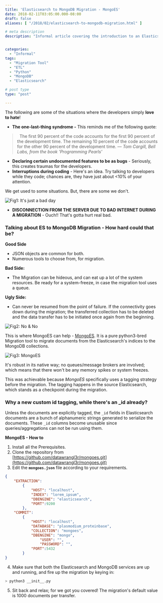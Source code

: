 ```yaml
---
title: 'Elasticsearch to MongoDB Migration - MongoES'
date: 2018-02-11T03:05:00.000-08:00
draft: false
aliases: [ "/2018/02/elasticsearch-to-mongodb-migration.html" ]

# meta description
description: "Informal article covering the introduction to an Elasticsearch to MongoDB migration tool known as MongoES, from the house of Datawrangler"


categories:
  - "Informal"
tags:
  - "Migration Tool"
  - "ETL"
  - "Python"
  - "MongoDB"
  - "Elasticsearch"

# post type
type: "post"

---
```


The following are some of the situations where the developers simply **love to hate**!

*   **The one-last-thing syndrome -** This reminds me of the following quote:

>   The first 90 percent of the code accounts for the first 90 percent of the development time. The remaining 10 percent of the code accounts for the other 90 percent of the development time.
— *Tom Cargill, Bell Labs, from the book 'Programming Pearls'*

*   **Declaring certain undocumented features to be as bugs** - Seriously, this creates traumas for the developers.
*   **Interruptions during coding** - Here's an idea. Try talking to developers while they code; chances are, they have just about <10% of your attention.

We get used to some situations. But, there are some we don't.

![Fig1: It's just a bad day](../../images/post/5-elasticsearch-to-mongodb-migration/img1.gif)

*   **DISCONNECTION FROM THE SERVER DUE TO BAD INTERNET DURING A MIGRATION** \- Ouch!! That's gotta hurt real bad.

### Talking about ES to MongoDB Migration - How hard could that be?

**Good Side**

* JSON objects are common for both.
* Numerous tools to choose from, for migration.

**Bad Side:** 

* The Migration can be hideous, and can eat up a lot of the system resources. Be ready for a system-freeze, in case the migration tool uses a queue.

**Ugly Side:**

* Can never be resumed from the point of failure. If the connectivity goes down during the migration; the transferred collection has to be deleted and the data transfer has to be initiated once again from the beginning.  

![Fig2: No & No](../../images/post/5-elasticsearch-to-mongodb-migration/img2.gif)

This is where MongoES can help - <a href="https://github.com/datawrangl3r/mongoes" rel="nofollow noopener" target="_blank">MongoES</a>. It is a pure python3-bred Migration tool to migrate documents from the Elasticsearch's indices to the MongoDB collections.

![Fig3: MongoES](../../images/post/5-elasticsearch-to-mongodb-migration/img3.png)

It's robust in its native way; no queues/message brokers are involved; which means that there won't be any memory spikes or system freezes.  
  
This was achievable because *MongoES* specifically uses a tagging strategy before the migration. The tagging happens in the source Elasticsearch, which stands as a checkpoint during the migration.  

### Why a new custom id tagging, while there's an **_id** already?

Unless the documents are explicitly tagged, the `_id` fields in Elasticsearch documents are a bunch of alphanumeric strings generated to serialize the documents. These `_id` columns become unusable since queries/aggregations can not be run using them.

**MongoES - How to**  

1.  Install all the Prerequisites.
2.  Clone the repository from [https://github.com/datawrangl3r/mongoes.git](https://github.com/datawrangl3r/mongoes.git)
3.  Edit the **`mongoes.json`** file according to your requirements.

```json
{
	"EXTRACTION":
		{
			"HOST": "localhost",
			"INDEX": "lorem_ipsum",
			"DBENGINE": "elasticsearch",
			"PORT":9200
		},
	"COMMIT":
		{
			"HOST": "localhost",
			"DATABASE": "plasmodium_proteinbase",
			"COLLECTION": "mongoes",
			"DBENGINE": "mongo",
      			"USER": "",
      			"PASSWORD": "",
			"PORT":5432
		}
}
```

4.  Make sure that both the Elasticsearch and MongoDB services are up and running, and fire up the migration by keying in:

```bash
> python3 __init__.py
```

5.  Sit back and relax; for we got you covered! The migration's default value is 1000 documents per transfer.